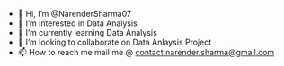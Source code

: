 - 👋 Hi, I’m @NarenderSharma07
- 👀 I’m interested in Data Analysis
- 🌱 I’m currently learning Data Analysis
- 💞️ I’m looking to collaborate on Data Anlaysis Project
- 📫 How to reach me mail me @ contact.narender.sharma@gmail.com

<!---
NarenderSharma07/NarenderSharma07 is a ✨ special ✨ repository because its `README.md` (this file) appears on your GitHub profile.
You can click the Preview link to take a look at your changes.
--->
